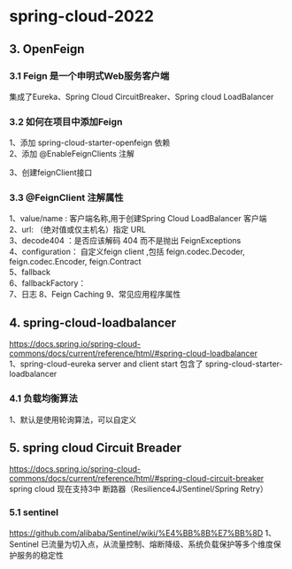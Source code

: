 # spring-cloud-2022



## 3. OpenFeign
### 3.1 Feign 是一个申明式Web服务客户端
集成了Eureka、Spring Cloud CircuitBreaker、Spring cloud LoadBalancer
### 3.2 如何在项目中添加Feign
1、添加 spring-cloud-starter-openfeign 依赖  
2、添加 @EnableFeignClients 注解

3、创建feignClient接口
### 3.3 @FeignClient 注解属性
1、value/name : 客户端名称,用于创建Spring Cloud LoadBalancer 客户端  
2、url: （绝对值或仅主机名）指定 URL  
3、decode404 ：是否应该解码 404 而不是抛出 FeignExceptions  
4、configuration： 自定义feign client ,包括 feign.codec.Decoder, feign.codec.Encoder, feign.Contract  
5、fallback  
6、fallbackFactory：  
7、日志
8、Feign Caching
9、常见应用程序属性

## 4. spring-cloud-loadbalancer
https://docs.spring.io/spring-cloud-commons/docs/current/reference/html/#spring-cloud-loadbalancer  
1、spring-cloud-eureka server and client start 包含了 spring-cloud-starter-loadbalancer  
### 4.1 负载均衡算法
1、默认是使用轮询算法，可以自定义

## 5. spring cloud Circuit Breader 
https://docs.spring.io/spring-cloud-commons/docs/current/reference/html/#spring-cloud-circuit-breaker  
spring cloud 现在支持3中 断路器（Resilience4J/Sentinel/Spring Retry）
### 5.1 sentinel 
https://github.com/alibaba/Sentinel/wiki/%E4%BB%8B%E7%BB%8D
1、Sentinel 已流量为切入点，从流量控制、熔断降级、系统负载保护等多个维度保护服务的稳定性

